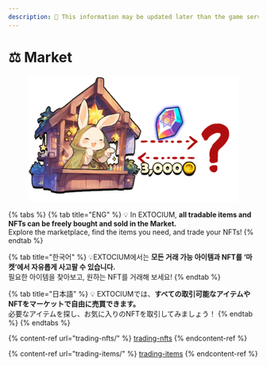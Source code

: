 ```yaml
---
description: 🛑 This information may be updated later than the game server data.
---
```


# ⚖️ Market

<figure><img src="../../.gitbook/assets/MarketGuide.png" alt=""><figcaption></figcaption></figure>

{% tabs %}
{% tab title="ENG" %}
💡 In EXTOCIUM, **all tradable items and NFTs can be freely bought and sold in the Market.**\
Explore the marketplace, find the items you need, and trade your NFTs!
{% endtab %}

{% tab title="한국어" %}
💡EXTOCIUM에서는 **모든 거래 가능 아이템과 NFT를 ‘마켓’에서 자유롭게 사고팔 수 있습니다.**\
필요한 아이템을 찾아보고, 원하는 NFT를 거래해 보세요!
{% endtab %}

{% tab title="日本語" %}
💡 EXTOCIUMでは、**すべての取引可能なアイテムやNFTをマーケットで自由に売買できます。**\
必要なアイテムを探し、お気に入りのNFTを取引してみましょう！
{% endtab %}
{% endtabs %}

{% content-ref url="trading-nfts/" %}
[trading-nfts](trading-nfts/)
{% endcontent-ref %}

{% content-ref url="trading-items/" %}
[trading-items](trading-items/)
{% endcontent-ref %}

